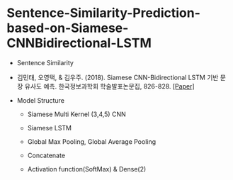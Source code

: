 # Sentence-Similarity-Prediction-based-on-Siamese-CNNBidirectional-LSTM

  * Sentence Similarity
  
  * 김민태, 오영택, & 김우주. (2018). Siamese CNN-Bidirectional LSTM 기반 문장 유사도 예측. 한국정보과학회 학술발표논문집, 826-828. [[Paper]](http://www.dbpia.co.kr/pdf/pdfView.do?nodeId=NODE07503165&mark=0&useDate=&bookmarkCnt=0&ipRange=N&language=ko_KR)
   
  * Model Structure
    
    * Siamese Multi Kernel (3,4,5) CNN
    
    * Siamese LSTM
    
    * Global Max Pooling, Global Average Pooling
    
    * Concatenate
    
    * Activation function(SoftMax) & Dense(2)

